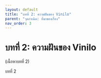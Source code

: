 ```yaml
---
layout: default
title: "บทที่ 2: ความฝันของ Vinilo"
parent: "จุดกำเนิด: ที่มาของเรื่อง"
nav_order: 3
---
```


# บทที่ 2: ความฝันของ Vinilo

(เนื้อหาบทที่ 2)



บทที่ 2

